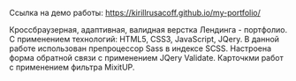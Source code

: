 Ссылка на демо работы: https://kirillrusacoff.github.io/my-portfolio/

Кроссбраузерная, адаптивная, валидная верстка Лендинга - портфолио. С применением технологий: HTML5, CSS3, JavaScript, JQery. В данной работе использован препроцессор Sass в индексе SCSS.
Настроена форма обратной связи с применением JQery Validate. Карточкми работ с применением фильтра MixitUP.
